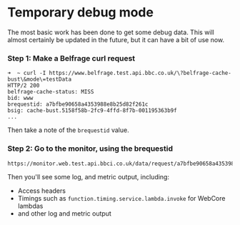 # Temporary debug mode

The most basic work has been done to get some debug data. This will almost certainly be updated in the future, but it can have a bit of use now.

### Step 1: Make a Belfrage curl request
```
➜  ~ curl -I https://www.belfrage.test.api.bbc.co.uk/\?belfrage-cache-bust\&mode\=testData
HTTP/2 200
belfrage-cache-status: MISS
bid: www
brequestid: a7bfbe90658a4353988e8b25d82f261c
bsig: cache-bust.5158f58b-2fc9-4ffd-8f7b-001195363b9f
...
```
Then take a note of the `brequestid` value.

### Step 2: Go to the monitor, using the brequestid
```
https://monitor.web.test.api.bbci.co.uk/data/request/a7bfbe90658a4353988e8b25d82f261c
```
Then you'll see some log, and metric output, including:
- Access headers
- Timings such as `function.timing.service.lambda.invoke` for WebCore lambdas
- and other log and metric output